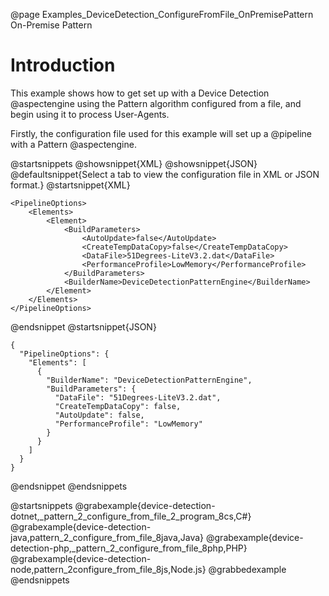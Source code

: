 @page Examples_DeviceDetection_ConfigureFromFile_OnPremisePattern On-Premise Pattern

# Introduction

This example shows how to get set up with a Device Detection @aspectengine using the Pattern algorithm
configured from a file, and begin using it to process User-Agents.

Firstly, the configuration file used for this example will set up a @pipeline with a Pattern @aspectengine.

@startsnippets
@showsnippet{XML}
@showsnippet{JSON}
@defaultsnippet{Select a tab to view the configuration file in XML or JSON format.}
@startsnippet{XML}
```{xml}
<PipelineOptions>
    <Elements>
        <Element>
            <BuildParameters>
                <AutoUpdate>false</AutoUpdate>
                <CreateTempDataCopy>false</CreateTempDataCopy>
                <DataFile>51Degrees-LiteV3.2.dat</DataFile>
                <PerformanceProfile>LowMemory</PerformanceProfile>
            </BuildParameters>
            <BuilderName>DeviceDetectionPatternEngine</BuilderName>
        </Element>
    </Elements>
</PipelineOptions>
```
@endsnippet
@startsnippet{JSON}
```{json}
{
  "PipelineOptions": {
    "Elements": [
      {
        "BuilderName": "DeviceDetectionPatternEngine",
        "BuildParameters": {
          "DataFile": "51Degrees-LiteV3.2.dat",
          "CreateTempDataCopy": false,
          "AutoUpdate": false,
          "PerformanceProfile": "LowMemory"
        }
      }
    ]
  }
}
```
@endsnippet
@endsnippets

@startsnippets
@grabexample{device-detection-dotnet,_pattern_2_configure_from_file_2_program_8cs,C#}
@grabexample{device-detection-java,pattern_2_configure_from_file_8java,Java}
@grabexample{device-detection-php,_pattern_2_configure_from_file_8php,PHP}
@grabexample{device-detection-node,pattern_2configure_from_file_8js,Node.js}
@grabbedexample
@endsnippets
